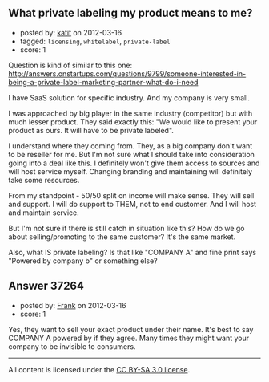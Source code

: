 ## What private labeling my product means to me?

- posted by: [katit](https://stackexchange.com/users/-1/11093-katit) on 2012-03-16
- tagged: `licensing`, `whitelabel`, `private-label`
- score: 1

Question is kind of similar to this one: http://answers.onstartups.com/questions/9799/someone-interested-in-being-a-private-label-marketing-partner-what-do-i-need

I have SaaS solution for specific industry. And my company is very small.

I was approached by big player in the same industry (competitor) but with much lesser product. They said exactly this: "We would like to present your product as ours. It will have to be private labeled".

I understand where they coming from. They, as a big company don't want to be reseller for me. But I'm not sure what I should take into consideration going into a deal like this. I definitely won't give them access to sources and will host service myself. Changing branding and maintaining will definitely take some resources.

From my standpoint - 50/50 split on income will make sense. They will sell and support. I will do support to THEM, not to end customer. And I will host and maintain service.

But I'm not sure if there is still catch in situation like this? How do we go about selling/promoting to the same customer? It's the same market.

Also, what IS private labeling? Is that like "COMPANY A" and fine print says "Powered by company b" or something else?


## Answer 37264

- posted by: [Frank](https://stackexchange.com/users/-1/16724-frank) on 2012-03-16
- score: 1

Yes, they want to sell your exact product under their name. It's best to say COMPANY A powered by if they agree. Many times they might want your company to be invisible to consumers.



---

All content is licensed under the [CC BY-SA 3.0 license](https://creativecommons.org/licenses/by-sa/3.0/).
